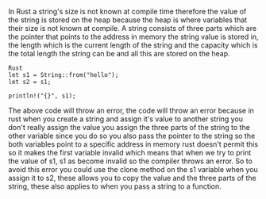 In Rust a string's size is not known at compile time therefore the value of the string is stored on the heap because the heap is where variables that their size is not known at compile.
A string consists of three parts which are the pointer that points to the address in memory the string value is stored in, the length which is the current length of the string and the capacity which is the total length the string can be and all this are stored on the heap.

```
Rust
let s1 = String::from("hello");
let s2 = s1;

println!("{}", s1);
```

The above code will throw an error, the code will throw an error because in rust when you create a string and assign it's value to another string you don't really assign the value you assign the three parts of the string to the other variable since you do so you also pass the pointer to the string so the both variables point to a specific address in memory rust doesn't permit this so it makes the first variable invalid which means that when we try to print the value of s1, s1 as become invalid so the compiler throws an error.
So to avoid this error you could use the clone method on the s1 variable when you assign it to s2, these allows you to copy the value and the three parts of the string, these also applies to when you pass a string to a function.
